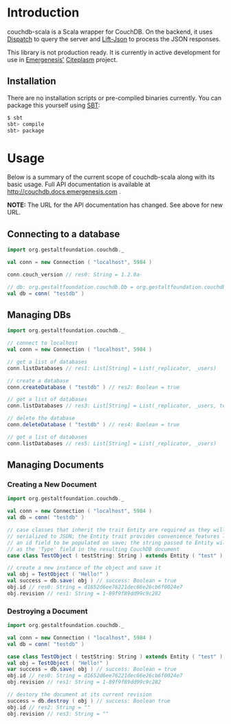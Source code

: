 # Introduction

couchdb-scala is a Scala wrapper for CouchDB. On the backend, it uses 
[Dispatch](http://dispatch.databinder.net/Dispatch.html) to query the server 
and [Lift-Json](https://github.com/lift/lift/tree/master/framework/lift-base/lift-json/>)
to process the JSON responses.

This library is not production ready. It is currently in active development for
use in [Emergenesis'](http://www.emergenesis.com>)
[Citeplasm](http://wiki.emergenesis.com/Citeplasm) project.

## Installation

There are no installation scripts or pre-compiled binaries currently. You can
package this yourself using [SBT](https://github.com/harrah/xsbt/wiki):

```bash
$ sbt
sbt> compile
sbt> package
```

# Usage

Below is a summary of the current scope of couchdb-scala along with its basic
usage. Full API documentation is available at http://couchdb.docs.emergenesis.com .

__NOTE:__ The URL for the API documentation has changed. See above for new URL.

## Connecting to a database

```scala
import org.gestaltfoundation.couchdb._

val conn = new Connection ( "localhost", 5984 )

conn.couch_version // res0: String = 1.2.0a-

// db: org.gestaltfoundation.couchdb.Db = org.gestaltfoundation.couchdb.Db@41b0b9ed
val db = conn( "testdb" )
```

## Managing DBs

```scala
import org.gestaltfoundation.couchdb._

// connect to localhost
val conn = new Connection ( "localhost", 5984 )

// get a list of databases
conn.listDatabases // res1: List[String] = List(_replicator, _users)

// create a database
conn.createDatabase ( "testdb" ) // res2: Boolean = true

// get a list of databases
conn.listDatabases // res3: List[String] = List(_replicator, _users, testdb)

// delete the database
conn.deleteDatabase ( "testdb" ) // res4: Boolean = true

// get a list of databases
conn.listDatabases // res5: List[String] = List(_replicator, _users)
```

## Managing Documents

### Creating a New Document

```scala
import org.gestaltfoundation.couchdb._

val conn = new Connection ( "localhost", 5984 )
val db = conn( "testdb" )

// case classes that inherit the trait Entity are required as they will be
// serialized to JSON; the Entity trait provides convenience features like
// an id field to be populated on save; the string passed to Entity will be set
// as the 'Type' field in the resulting CouchDB document
case class TestObject ( testString: String ) extends Entity ( "test" )

// create a new instance of the object and save it
val obj = TestObject ( "Hello!" )
val success = db.save( obj ) // success: Boolean = true
obj.id // res0: String = d1652d6ee76221dec66e26cb6f0024e7
obj.revision // res1: String = 1-89f9f89dd99c9c282
```

### Destroying a Document

```scala
import org.gestaltfoundation.couchdb._

val conn = new Connection ( "localhost", 5984 )
val db = conn( "testdb" )

case class TestObject ( testString: String ) extends Entity ( "test" )
val obj = TestObject ( "Hello!" )
var success = db.save( obj ) // success: Boolean = true
obj.id // res0: String = d1652d6ee76221dec66e26cb6f0024e7
obj.revision // res1: String = 1-89f9f89dd99c9c282

// destory the document at its current revision
success = db.destroy ( obj ) // success: Boolean true
obj.id // res2: String = ""
obj.revision // res3: String = ""
```

